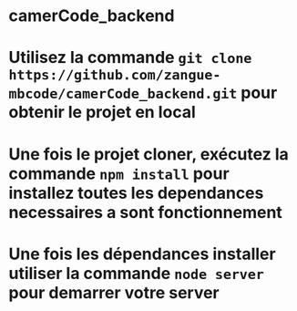 # camerCode_backend

# Utilisez la commande ```git clone https://github.com/zangue-mbcode/camerCode_backend.git``` pour obtenir le projet en local 

# Une fois le projet cloner, exécutez la commande ```npm install``` pour installez toutes les dependances necessaires a sont fonctionnement

# Une fois les dépendances installer utiliser la commande ```node server``` pour demarrer votre server



